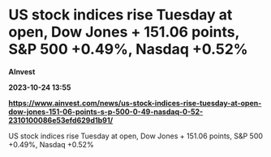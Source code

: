 # US stock indices rise Tuesday at open, Dow Jones + 151.06 points, S&P 500 +0.49%, Nasdaq +0.52%
**AInvest**

**2023-10-24 13:55**

**https://www.ainvest.com/news/us-stock-indices-rise-tuesday-at-open-dow-jones-151-06-points-s-p-500-0-49-nasdaq-0-52-2310100086e53efd629d1b91/**

US stock indices rise Tuesday at open, Dow Jones + 151.06 points, S&P 500 +0.49%, Nasdaq +0.52%